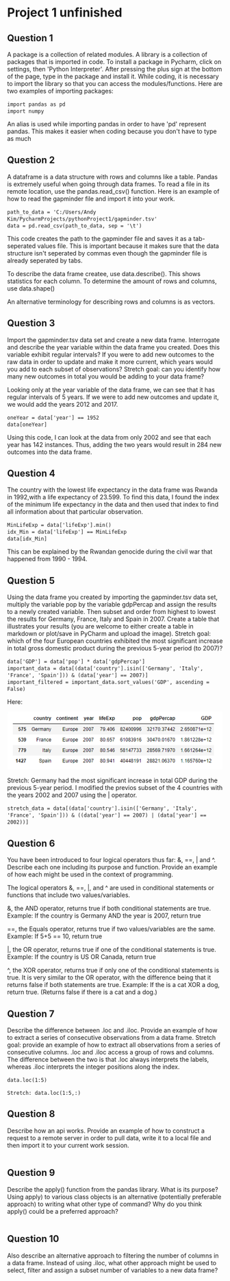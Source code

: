 # Project 1 unfinished

## Question 1
A package is a collection of related modules. A library is a collection of packages that is imported in code. To install a package in Pycharm, click on settings, then 'Python Interpreter'. After pressing the plus sign at the bottom of the page, type in the package and install it. While coding, it is necessary to import the library so that you can access the modules/functions. Here are two examples of importing packages:
```
import pandas as pd
import numpy
```
An alias is used while importing pandas in order to have 'pd' represent pandas. This makes it easier when coding because you don't have to type as much
## Question 2
A dataframe is a data structure with rows and columns like a table. Pandas is extremely useful when going through data frames. To read a file in its remote location, use the pandas.read_csv() function. Here is an example of how to read the gapminder file and import it into your work.
```
path_to_data = 'C:/Users/Andy Kim/PycharmProjects/pythonProject1/gapminder.tsv'
data = pd.read_csv(path_to_data, sep = '\t')
```
This code creates the path to the gapminder file and saves it as a tab-seperated values file. This is important because it makes sure that the data structure isn't seperated by commas even though the gapminder file is already seperated by tabs.

To describe the data frame createe, use data.describe(). This shows statistics for each column.
To determine the amount of rows and columns, use data.shape()

An alternative terminology for describing rows and columns is as vectors.
## Question 3
Import the gapminder.tsv data set and create a new data frame. Interrogate and describe the year variable within the data frame you created. Does this variable exhibit regular intervals? If you were to add new outcomes to the raw data in order to update and make it more current, which years would you add to each subset of observations? Stretch goal: can you identify how many new outcomes in total you would be adding to your data frame?

Looking only at the year variable of the data frame, we can see that it has regular intervals of 5 years. If we were to add new outcomes and update it, we would add the years 2012 and 2017.
```
oneYear = data['year'] == 1952
data[oneYear]
```
Using this code, I can look at the data from only 2002 and see that each year has 142 instances. Thus, adding the two years would result in 284 new outcomes into the data frame.
## Question 4
The country with the lowest life expectancy in the data frame was Rwanda in 1992,with a life expectancy of 23.599. 
To find this data, I found the index of the minimum life expectancy in the data and then used that index to find all information about that particular observation.
```
MinLifeExp = data['lifeExp'].min()
idx_Min = data['lifeExp'] == MinLifeExp
data[idx_Min]
```
This can be explained by the Rwandan genocide during the civil war that happened from 1990 - 1994.
## Question 5
Using the data frame you created by importing the gapminder.tsv data set, multiply the variable pop by the variable gdpPercap and assign the results to a newly created variable. Then subset and order from highest to lowest the results for Germany, France, Italy and Spain in 2007. Create a table that illustrates your results (you are welcome to either create a table in markdown or plot/save in PyCharm and upload the image). Stretch goal: which of the four European countries exhibited the most significant increase in total gross domestic product during the previous 5-year period (to 2007)?

```
data['GDP'] = data['pop'] * data['gdpPercap']
important_data = data[(data['country'].isin(['Germany', 'Italy', 'France', 'Spain'])) & (data['year'] == 2007)]
important_filtered = important_data.sort_values('GDP', ascending = False)
```
Here:

![](Project1Table.PNG)

Stretch: Germany had the most significant increase in total GDP during the previous 5-year period. I modified the previos subset of the 4 countries with the years 2002 and 2007 using the | operator.
```
stretch_data = data[(data['country'].isin(['Germany', 'Italy', 'France', 'Spain'])) & ((data['year'] == 2007) | (data['year'] == 2002))]
```
## Question 6
You have been introduced to four logical operators thus far: &, ==, | and ^. Describe each one including its purpose and function. Provide an example of how each might be used in the context of programming.

The logical operators &, ==, |, and ^ are used in conditional statements or functions that include two values/variables.

&, the AND operator, returns true if both conditional statements are true.
Example: If the country is Germany AND the year is 2007, return true

==, the Equals operator, returns true if two values/variables are the same.
Example: If 5+5 == 10, return true

|, the OR operator, returns true if one of the conditional statements is true.
Example: If the country is US OR Canada, return true

^, the XOR operator, returns true if only one of the conditional statements is true. It is very similar to the OR operator, with the difference being that it returns false if both statements are true.
Example: If the is a cat XOR a dog, return true. (Returns false if there is a cat and a dog.)
## Question 7
Describe the difference between .loc and .iloc. Provide an example of how to extract a series of consecutive observations from a data frame. Stretch goal: provide an example of how to extract all observations from a series of consecutive columns.
.loc and .iloc access a group of rows and columns. The difference between the two is that .loc always interprets the labels, whereas .iloc interprets the integer positions along the index.
```
data.loc(1:5)
```
```
Stretch: data.loc(1:5,:)
```

## Question 8
Describe how an api works. Provide an example of how to construct a request to a remote server in order to pull data, write it to a local file and then import it to your current work session.

```

```
## Question 9
Describe the apply() function from the pandas library. What is its purpose? Using apply) to various class objects is an alternative (potentially preferable approach) to writing what other type of command? Why do you think apply() could be a preferred approach?

```

```
## Question 10
Also describe an alternative approach to filtering the number of columns in a data frame. Instead of using .iloc, what other approach might be used to select, filter and assign a subset number of variables to a new data frame?
```

```
